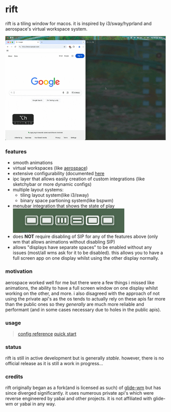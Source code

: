 # rift

rift is a tiling window for macos. it is inspired by i3/sway/hyprland and aerospace's virtual workspace system.

![demo](assets/demo.gif)

### features
- smooth animations
- virtual workspaces (like [aerospace](https://github.com/nikitabobko/aerospace))
- extensive configurability (documented [here]((https://github.com/acsandmann/rift/wiki/Config))
- ipc layer that allows easily creation of custom integrations (like sketchybar or more dynamic configs)
- multiple layout systems:
	* tiling layout system(like i3/sway)
	* binary space partioning system(like bspwm)
- menubar integration that shows the state of play ![menubar](assets/menubar.png)
- does **NOT** require disabling of SIP for any of the features above (only wm that allows animations without disabling SIP)
- allows "displays have separate spaces" to be enabled without any issues (most/all wms ask for it to be disabled). this allows you to have a full screen app on one display whilst using the other display normally.

### motivation
aerospace worked well for me but there were a few things i missed like animations, the ability to have a full screen window on one display whilst working on the other, and more. i also disagreed with the approach of not using the private api's as the os tends to actually rely on these apis far more than the public ones so they *generally* are much more reliable and performant (and in some cases necessary due to holes in the public apis).

### usage
> [config reference](https://github.com/acsandmann/rift/wiki/Config) [quick start](https://github.com/acsandmann/rift/wiki/Quick-Start)

### status
rift is still in active development but is generally *stable*. however, there is no official release as it is still a work in progress...

### credits
rift originally began as a fork(and is licensed as such) of [glide-wm](https://github.com/glide-wm/glide) but has since diverged significantly. it uses numerous private api's which were reverse engineered by yabai and other projects. it is not affiliated with glide-wm or yabai in any way.
